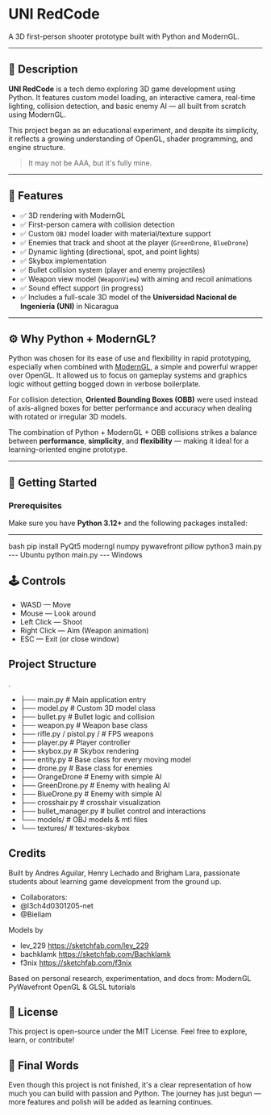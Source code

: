 # UNI RedCode

A 3D first-person shooter prototype built with Python and ModernGL.

---

## 📌 Description

**UNI RedCode** is a tech demo exploring 3D game development using Python. It features custom model loading, an interactive camera, real-time lighting, collision detection, and basic enemy AI — all built from scratch using ModernGL.

This project began as an educational experiment, and despite its simplicity, it reflects a growing understanding of OpenGL, shader programming, and engine structure.

> It may not be AAA, but it's fully mine.

---

## 🔧 Features

- ✅ 3D rendering with ModernGL
- ✅ First-person camera with collision detection
- ✅ Custom `OBJ` model loader with material/texture support
- ✅ Enemies that track and shoot at the player (`GreenDrone`, `BlueDrone`)
- ✅ Dynamic lighting (directional, spot, and point lights)
- ✅ Skybox implementation
- ✅ Bullet collision system (player and enemy projectiles)
- ✅ Weapon view model (`WeaponView`) with aiming and recoil animations
- ✅ Sound effect support (in progress)
- ✅ Includes a full-scale 3D model of the **Universidad Nacional de Ingeniería (UNI)** in Nicaragua

---

## ⚙️ Why Python + ModernGL?

Python was chosen for its ease of use and flexibility in rapid prototyping, especially when combined with [ModernGL](https://github.com/moderngl/moderngl), a simple and powerful wrapper over OpenGL. It allowed us to focus on gameplay systems and graphics logic without getting bogged down in verbose boilerplate.

For collision detection, **Oriented Bounding Boxes (OBB)** were used instead of axis-aligned boxes for better performance and accuracy when dealing with rotated or irregular 3D models.

The combination of Python + ModernGL + OBB collisions strikes a balance between **performance**, **simplicity**, and **flexibility** — making it ideal for a learning-oriented engine prototype.

---

## 🚀 Getting Started

### Prerequisites

Make sure you have **Python 3.12+** and the following packages installed:

--- 
bash
pip install PyQt5 moderngl numpy pywavefront pillow
python3 main.py --- Ubuntu
python main.py  --- Windows



## 🕹️ Controls

- WASD — Move
- Mouse — Look around
- Left Click — Shoot
- Right Click — Aim (Weapon animation)
- ESC — Exit (or close window)


## Project Structure

.
- ├── main.py                # Main application entry
- ├── model.py               # Custom 3D model class
- ├── bullet.py              # Bullet logic and collision
- ├── weapon.py              # Weapon base class
- ├── rifle.py / pistol.py / # FPS weapons
- ├── player.py              # Player controller
- ├── skybox.py              # Skybox rendering
- ├── entity.py              # Base class for every moving model
- ├── drone.py               # Base class for enemies
- ├── OrangeDrone            # Enemy with simple AI
- ├── GreenDrone.py          # Enemy with healing AI
- ├── BlueDrone.py           # Enemy with simple AI
- ├── crosshair.py           # crosshair visualization
- ├── bullet_manager.py      # bullet control and interactions
- └── models/                # OBJ models & mtl files
- └── textures/              # textures-skybox


## Credits
Built by Andres Aguilar, Henry Lechado and Brigham Lara, passionate students about learning game development from the ground up.
- Collaborators:
- @l3ch4d0301205-net
- @Bieliam 

Models by
- lev_229   https://sketchfab.com/lev_229
- bachklamk https://sketchfab.com/Bachklamk
- f3nix     https://sketchfab.com/f3nix


Based on personal research, experimentation, and docs from:
    ModernGL
    PyWavefront
    OpenGL & GLSL tutorials


## 📜 License
This project is open-source under the MIT License. Feel free to explore, learn, or contribute!



## 💬 Final Words

Even though this project is not finished, it's a clear representation of how much you can build with passion and Python. The journey has just begun — more features and polish will be added as learning continues.
